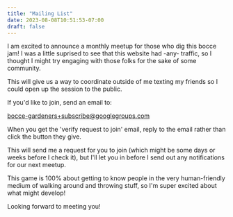 ```yaml
---
title: "Mailing List"
date: 2023-08-08T10:51:53-07:00
draft: false
---
```


I am excited to announce a monthly meetup for those who dig this bocce jam! I was a little suprised to see that this website had -any- traffic, so I thought I might try engaging with those folks for the sake of some community.

This will give us a way to coordinate outside of me texting my friends so I could open up the session to the public.

If you'd like to join, send an email to:

[bocce-gardeners+subscribe@googlegroups.com](mailto:bocce-gardeners+subscribe@googlegroups.com)

When you get the 'verify request to join' email, reply to the email rather than click the button they give.

This will send me a request for you to join (which might be some days or weeks before I check it), but I'll let you in before I send out any notifications for our next meetup.

This game is 100% about getting to know people in the very human-friendly medium of walking around and throwing stuff, so I'm super excited about what might develop!

Looking forward to meeting you!

